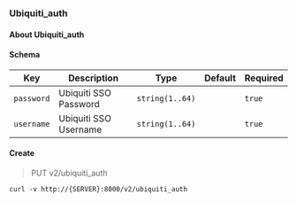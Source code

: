 ### Ubiquiti_auth

#### About Ubiquiti_auth

#### Schema

Key | Description | Type | Default | Required
--- | ----------- | ---- | ------- | --------
`password` | Ubiquiti SSO Password | `string(1..64)` |   | `true`
`username` | Ubiquiti SSO Username | `string(1..64)` |   | `true`


#### Create

> PUT v2/ubiquiti_auth

```curl
curl -v http://{SERVER}:8000/v2/ubiquiti_auth
```

